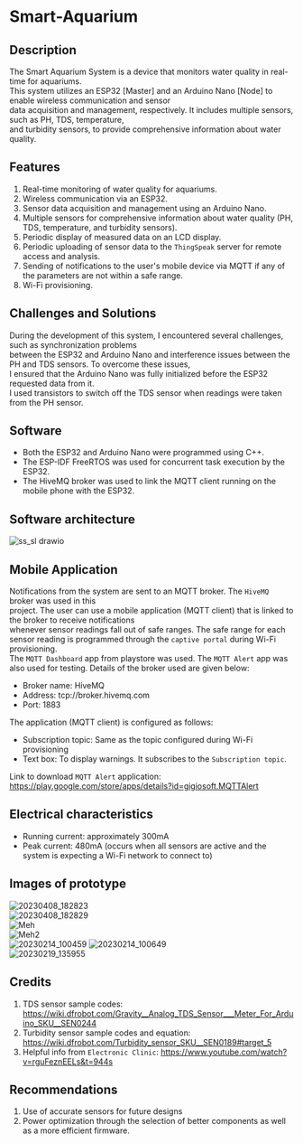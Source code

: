 # Smart-Aquarium  

## Description  
The Smart Aquarium System is a device that monitors water quality in real-time for aquariums.  
This system utilizes an ESP32 [Master] and an Arduino Nano [Node] to enable wireless communication and sensor  
data acquisition and management, respectively. It includes multiple sensors, such as PH, TDS, temperature,  
and turbidity sensors, to provide comprehensive information about water quality.   

## Features  
1. Real-time monitoring of water quality for aquariums.   
2. Wireless communication via an ESP32.   
3. Sensor data acquisition and management using an Arduino Nano.   
4. Multiple sensors for comprehensive information about water quality (PH, TDS, temperature, and turbidity sensors).   
5. Periodic display of measured data on an LCD display.   
6. Periodic uploading of sensor data to the ``ThingSpeak`` server for remote access and analysis.
7. Sending of notifications to the user's mobile device via MQTT if any of the parameters are not within a safe range.  
8. Wi-Fi provisioning.  

## Challenges and Solutions  
During the development of this system, I encountered several challenges, such as synchronization problems   
between the ESP32 and Arduino Nano and interference issues between the PH and TDS sensors. To overcome these issues,   
I ensured that the Arduino Nano was fully initialized before the ESP32 requested data from it.   
I used transistors to switch off the TDS sensor when readings were taken from the PH sensor.  

## Software  
- Both the ESP32 and Arduino Nano were programmed using C++.   
- The ESP-IDF FreeRTOS was used for concurrent task execution by the ESP32.     
- The HiveMQ broker was used to link the MQTT client running on the mobile phone with the ESP32.    

## Software architecture  
![ss_sl drawio](https://user-images.githubusercontent.com/46250887/224770505-3b998808-d45e-4bd0-b01b-96e269d378f5.png)  

## Mobile Application  
Notifications from the system are sent to an MQTT broker. The ``HiveMQ`` broker was used in this  
project. The user can use a mobile application (MQTT client) that is linked to the broker to receive notifications  
whenever sensor readings fall out of safe ranges. The safe range for each sensor reading is programmed through the ``captive portal`` during Wi-Fi provisioning.  
The ``MQTT Dashboard`` app from playstore was used. The ``MQTT Alert`` app was also used for testing. Details of the broker used are given below:  

- Broker name: HiveMQ  
- Address: tcp://broker.hivemq.com  
- Port: 1883  

The application (MQTT client) is configured as follows:  
- Subscription topic: Same as the topic configured during Wi-Fi provisioning
- Text box: To display warnings. It subscribes to the ``Subscription topic``.    

Link to download ``MQTT Alert`` application: https://play.google.com/store/apps/details?id=gigiosoft.MQTTAlert  

## Electrical characteristics  
- Running current: approximately 300mA  
- Peak current: 480mA (occurs when all sensors are active and the system is expecting a Wi-Fi network to connect to)  

## Images of prototype  
![20230408_182823](https://user-images.githubusercontent.com/46250887/230764576-9cfaad29-961f-44e2-9f5a-f2a2a43e2f67.jpg)   
![20230408_182829](https://user-images.githubusercontent.com/46250887/230764655-164b67b2-d48e-4b76-bdec-0b83c2cf6dfc.jpg)  
![Meh](https://user-images.githubusercontent.com/46250887/222832138-21d3c1ae-b202-4d82-ab10-050cc7b679d3.jpg)  
![Meh2](https://user-images.githubusercontent.com/46250887/222832470-6972eda9-8dfd-49b4-ab25-4dfadd23d7ae.jpg)  
![20230214_100459](https://user-images.githubusercontent.com/46250887/218694781-e6b665ba-9ee9-4f62-9a08-3a1ccbf7d70a.jpg)
![20230214_100649](https://user-images.githubusercontent.com/46250887/218694830-41035e25-18c0-4081-9bff-4c0f38eed98d.jpg)  
![20230219_135955](https://user-images.githubusercontent.com/46250887/222833043-f97b9952-690e-4195-927c-10c8e25122f5.jpg)  

## Credits  
1. TDS sensor sample codes: https://wiki.dfrobot.com/Gravity__Analog_TDS_Sensor___Meter_For_Arduino_SKU__SEN0244   
2. Turbidity sensor sample codes and equation: https://wiki.dfrobot.com/Turbidity_sensor_SKU__SEN0189#target_5   
3. Helpful info from ``Electronic Clinic``: https://www.youtube.com/watch?v=rguFeznEELs&t=944s  

## Recommendations  
1. Use of accurate sensors for future designs  
2. Power optimization through the selection of better components as well as a more efficient firmware.  

